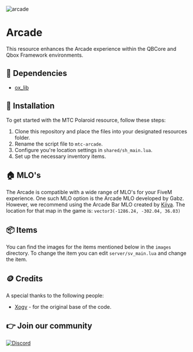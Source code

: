 ![arcade](https://i.imgur.com/Pw0TNkD.png)

# Arcade
This resource enhances the Arcade experience within the QBCore and Qbox Framework environments.

## 💾 Dependencies
- [ox_lib](https://github.com/overextended/ox_lib/releases)

## 🔌 Installation
To get started with the MTC Polaroid resource, follow these steps:

1. Clone this repository and place the files into your designated resources folder.
2. Rename the script file to ```mtc-arcade```.
3. Configure you're location settings in ```shared/sh_main.lua```.
3. Set up the necessary inventory items.

## 🏠 MLO's
The Arcade is compatible with a wide range of MLO's for your FiveM experience. One such MLO option is the Arcade MLO developed by Gabz. However, we recommend using the Arcade Bar MLO created by [Kiiya](https://www.gta5-mods.com/maps/arcade-bar-interior-mlo-fivem-sp). The location for that map in the game is: `vector3(-1286.24, -302.04, 36.03)`

## 📦 Items
You can find the images for the items mentioned below in the ```images``` directory.
To change the item you  can edit ```server/sv_main.lua``` and change the item.

## 🪙 Credits
A special thanks to the following people:
- [Xogy](https://github.com/Xogy/rcore_arcade) - for the original base of the code.

## 👉 Join our community

[![Discord](https://discord.com/api/guilds/1075048579758035014/widget.png?style=banner2)](https://discord.gg/cFuv5BMWzK)
